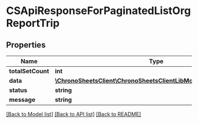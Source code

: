 # CSApiResponseForPaginatedListOrgReportTrip

## Properties
Name | Type | Description | Notes
------------ | ------------- | ------------- | -------------
**totalSetCount** | **int** |  | [optional] 
**data** | [**\ChronoSheetsClient\ChronoSheetsClientLibModel\CSOrgReportTrip[]**](CSOrgReportTrip.md) |  | [optional] 
**status** | **string** |  | [optional] 
**message** | **string** |  | [optional] 

[[Back to Model list]](../README.md#documentation-for-models) [[Back to API list]](../README.md#documentation-for-api-endpoints) [[Back to README]](../README.md)


